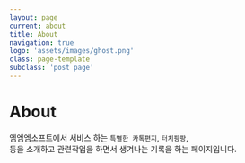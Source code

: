 ```yaml
---
layout: page
current: about
title: About
navigation: true
logo: 'assets/images/ghost.png'
class: page-template
subclass: 'post page'
---
```


# About

엠엠엠소프트에서 서비스 하는 `특별한 카톡편지`, `터치팡팡`,  
등을 소개하고 관련작업을 하면서 생겨나는 기록을 하는 페이지입니다.